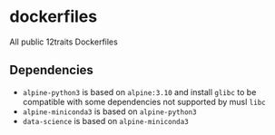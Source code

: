# dockerfiles
All public 12traits Dockerfiles

## Dependencies
- `alpine-python3` is based on `alpine:3.10` and install `glibc` to be compatible with some dependencies not supported by musl `libc`
- `alpine-miniconda3` is based on `alpine-python3`
- `data-science` is based on `alpine-miniconda3`